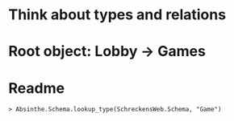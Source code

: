 # Think about types and relations

# Root object: Lobby -> Games

# Readme

```iex
> Absinthe.Schema.lookup_type(SchreckensWeb.Schema, "Game")
```
